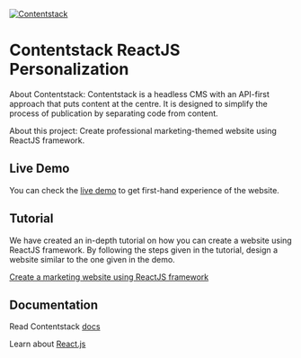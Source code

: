 [![Contentstack](https://www.contentstack.com/docs/static/images/contentstack.png)](https://www.contentstack.com/)

# Contentstack ReactJS Personalization

About Contentstack: Contentstack is a headless CMS with an API-first approach that puts content at the centre. It is designed to simplify the process of publication by separating code from content.

About this project: Create professional marketing-themed website using ReactJS framework.


## Live Demo

You can check the [live demo](https://hopeful-nobel-47d909.netlify.com/) to get first-hand experience of the website.

## Tutorial

We have created an in-depth tutorial on how you can create a website using ReactJS framework. By following the steps given in the tutorial, design a website similar to the one given in the demo.

[Create a marketing website using ReactJS framework](https://www.contentstack.com/docs/developers/sample-apps/build-a-marketing-app-using-contentstack-and-react-js)

## Documentation

Read Contentstack [docs](https://www.contentstack.com/docs/)

Learn about [React.js](https://reactjs.org/)


